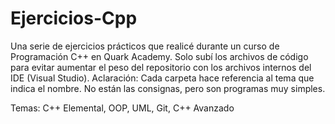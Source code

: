 # Ejercicios-Cpp
Una serie de ejercicios prácticos que realicé durante un curso de Programación C++ en Quark Academy.
Solo subí los archivos de código para evitar aumentar el peso del repositorio con los archivos internos del IDE (Visual Studio).
Aclaración: Cada carpeta hace referencia al tema que indica el nombre. No están las consignas, pero son programas muy simples.

Temas: C++ Elemental, OOP, UML, Git, C++ Avanzado
